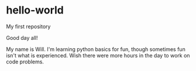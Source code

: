 # hello-world
My first repository

Good day all!

My name is Will. I'm learning python basics for fun, though sometimes fun isn't what is experienced. 
Wish there were more hours in the day to work on code problems. 
